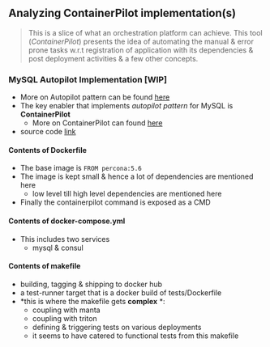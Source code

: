 ## Analyzing ContainerPilot implementation(s)

> This is a slice of what an orchestration platform can achieve. This tool 
(*ContainerPilot*) presents the idea of automating the manual & error prone
tasks w.r.t registration of application with its dependencies & post 
deployment activities & a few other concepts.

### MySQL Autopilot Implementation [WIP]

- More on Autopilot pattern can be found [here](http://autopilotpattern.io/)
- The key enabler that implements *autopilot pattern* for MySQL is **ContainerPilot**
  - More on ContainerPilot can found [here](https://www.joyent.com/containerpilot)
- source code [link](https://github.com/autopilotpattern/mysql)

#### Contents of Dockerfile

- The base image is ```FROM percona:5.6```
- The image is kept small & hence a lot of dependencies are mentioned here
  - low level till high level dependencies are mentioned here  
- Finally the containerpilot command is exposed as a CMD

#### Contents of docker-compose.yml

- This includes two services
  - mysql & consul  

#### Contents of makefile

- building, tagging & shipping to docker hub
- a test-runner target that is a docker build of tests/Dockerfile
- *this is where the makefile gets **complex** *:
  - coupling with manta
  - coupling with triton
  - defining & triggering tests on various deployments
  - it seems to have catered to functional tests from this makefile
